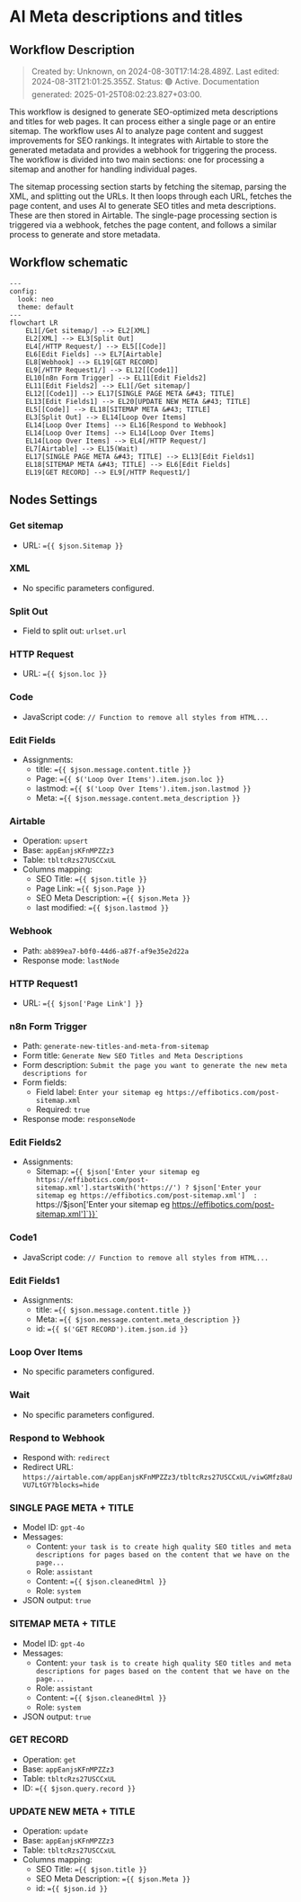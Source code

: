 # AI Meta descriptions and titles

## Workflow Description

> Created by: Unknown, on 2024-08-30T17:14:28.489Z. Last edited: 2024-08-31T21:01:25.355Z. Status: 🟢 Active. Documentation generated: 2025-01-25T08:02:23.827+03:00.

This workflow is designed to generate SEO-optimized meta descriptions and titles for web pages. It can process either a single page or an entire sitemap. The workflow uses AI to analyze page content and suggest improvements for SEO rankings. It integrates with Airtable to store the generated metadata and provides a webhook for triggering the process. The workflow is divided into two main sections: one for processing a sitemap and another for handling individual pages.

The sitemap processing section starts by fetching the sitemap, parsing the XML, and splitting out the URLs. It then loops through each URL, fetches the page content, and uses AI to generate SEO titles and meta descriptions. These are then stored in Airtable. The single-page processing section is triggered via a webhook, fetches the page content, and follows a similar process to generate and store metadata.

## Workflow schematic

```mermaid
---
config:
  look: neo
  theme: default
---
flowchart LR
    EL1[/Get sitemap/] --> EL2[XML]
    EL2[XML] --> EL3[Split Out]
    EL4[/HTTP Request/] --> EL5[[Code]]
    EL6[Edit Fields] --> EL7[Airtable]
    EL8[Webhook] --> EL19[GET RECORD]
    EL9[/HTTP Request1/] --> EL12[[Code1]]
    EL10[n8n Form Trigger] --> EL11[Edit Fields2]
    EL11[Edit Fields2] --> EL1[/Get sitemap/]
    EL12[[Code1]] --> EL17[SINGLE PAGE META &#43; TITLE]
    EL13[Edit Fields1] --> EL20[UPDATE NEW META &#43; TITLE]
    EL5[[Code]] --> EL18[SITEMAP META &#43; TITLE]
    EL3[Split Out] --> EL14[Loop Over Items]
    EL14[Loop Over Items] --> EL16[Respond to Webhook]
    EL14[Loop Over Items] --> EL14[Loop Over Items]
    EL14[Loop Over Items] --> EL4[/HTTP Request/]
    EL7[Airtable] --> EL15(Wait)
    EL17[SINGLE PAGE META &#43; TITLE] --> EL13[Edit Fields1]
    EL18[SITEMAP META &#43; TITLE] --> EL6[Edit Fields]
    EL19[GET RECORD] --> EL9[/HTTP Request1/]
```

## Nodes Settings

### Get sitemap
  - URL: `={{ $json.Sitemap }}`

### XML
  - No specific parameters configured.

### Split Out
  - Field to split out: `urlset.url`

### HTTP Request
  - URL: `={{ $json.loc }}`

### Code
  - JavaScript code: `// Function to remove all styles from HTML...`

### Edit Fields
  - Assignments:
    - title: `={{ $json.message.content.title }}`
    - Page: `={{ $('Loop Over Items').item.json.loc }}`
    - lastmod: `={{ $('Loop Over Items').item.json.lastmod }}`
    - Meta: `={{ $json.message.content.meta_description }}`

### Airtable
  - Operation: `upsert`
  - Base: `appEanjsKFnMPZZz3`
  - Table: `tbltcRzs27USCCxUL`
  - Columns mapping:
    - SEO Title: `={{ $json.title }}`
    - Page Link: `={{ $json.Page }}`
    - SEO Meta Description: `={{ $json.Meta }}`
    - last modified: `={{ $json.lastmod }}`

### Webhook
  - Path: `ab899ea7-b0f0-44d6-a87f-af9e35e2d22a`
  - Response mode: `lastNode`

### HTTP Request1
  - URL: `={{ $json['Page Link'] }}`

### n8n Form Trigger
  - Path: `generate-new-titles-and-meta-from-sitemap`
  - Form title: `Generate New SEO Titles and Meta Descriptions`
  - Form description: `Submit the page you want to generate the new meta descriptions for`
  - Form fields:
    - Field label: `Enter your sitemap eg https://effibotics.com/post-sitemap.xml`
    - Required: `true`
  - Response mode: `responseNode`

### Edit Fields2
  - Assignments:
    - Sitemap: `={{ $json['Enter your sitemap eg https://effibotics.com/post-sitemap.xml'].startsWith('https://') ? $json['Enter your sitemap eg https://effibotics.com/post-sitemap.xml']  : `https://$json['Enter your sitemap eg https://effibotics.com/post-sitemap.xml']`}}`

### Code1
  - JavaScript code: `// Function to remove all styles from HTML...`

### Edit Fields1
  - Assignments:
    - title: `={{ $json.message.content.title }}`
    - Meta: `={{ $json.message.content.meta_description }}`
    - id: `={{ $('GET RECORD').item.json.id }}`

### Loop Over Items
  - No specific parameters configured.

### Wait
  - No specific parameters configured.

### Respond to Webhook
  - Respond with: `redirect`
  - Redirect URL: `https://airtable.com/appEanjsKFnMPZZz3/tbltcRzs27USCCxUL/viwGMfz8aUVU7LtGY?blocks=hide`

### SINGLE PAGE META + TITLE
  - Model ID: `gpt-4o`
  - Messages:
    - Content: `your task is to create high quality SEO titles and meta descriptions for pages based on the content that we have on the page...`
    - Role: `assistant`
    - Content: `={{ $json.cleanedHtml }}`
    - Role: `system`
  - JSON output: `true`

### SITEMAP META + TITLE
  - Model ID: `gpt-4o`
  - Messages:
    - Content: `your task is to create high quality SEO titles and meta descriptions for pages based on the content that we have on the page...`
    - Role: `assistant`
    - Content: `={{ $json.cleanedHtml }}`
    - Role: `system`
  - JSON output: `true`

### GET RECORD
  - Operation: `get`
  - Base: `appEanjsKFnMPZZz3`
  - Table: `tbltcRzs27USCCxUL`
  - ID: `={{ $json.query.record }}`

### UPDATE NEW META + TITLE
  - Operation: `update`
  - Base: `appEanjsKFnMPZZz3`
  - Table: `tbltcRzs27USCCxUL`
  - Columns mapping:
    - SEO Title: `={{ $json.title }}`
    - SEO Meta Description: `={{ $json.Meta }}`
    - id: `={{ $json.id }}`
